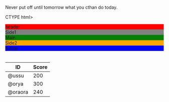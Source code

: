 Never put off until tomorrow what you cthan do today.

CTYPE html>
<html lang="ja">
  <head>
    <meta charset="utf-8">
    <meta http-equiv="X-UA-Compatible" content="IE=edge">
    <meta name="viewport" content="width=device-width, initial-scale=1">
    <title>Bootstrap 101 Template</title>
    <link href="css/bootstrap.min.css" rel="stylesheet">
  </head>
  <body>
   <div id = "header" class = "container" style = "background:red;">header</div>
    <div class = "container">
     <div class = "row">
      <div class = "col-sm-3" style = "background:gray;">Side1</div>
      <div class = "col-sm-6" style = "background:green;">Main</div>
      <div class = "col-sm-3" style = "background:orange;">Side2</div>
     </div>
    </div>
   <div id = "footer" class = "container" style = "background:blue;">footer</div>
<div class = "container" style = "padding:20px 0">
<table class = "table table-striped table-bordered table-hover">
  <thead>
    <tr><th>ID</th><th>Score</th></tr>
  </thead>
  <tbody>
    <tr><td>@ussu</td><td>200</td></tr>
    <tr class = "warning"><td>@orya</td><td>300</td></tr>
    <tr><td>@oraora</td><td>240</td></tr>
  </tbody>
</table>
</div>
    <script src="https://ajax.googleapis.com/ajax/libs/jquery/1.11.3/jquery.min.js"></script>
    <script src="js/bootstrap.min.js"></script>
  </body>
</html>


